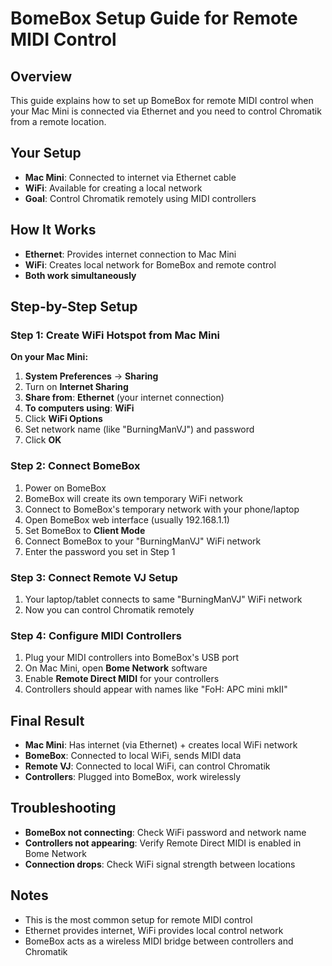 # BomeBox Setup Guide for Remote MIDI Control

## Overview
This guide explains how to set up BomeBox for remote MIDI control when your Mac Mini is connected via Ethernet and you need to control Chromatik from a remote location.

## Your Setup
- **Mac Mini**: Connected to internet via Ethernet cable
- **WiFi**: Available for creating a local network
- **Goal**: Control Chromatik remotely using MIDI controllers

## How It Works
- **Ethernet**: Provides internet connection to Mac Mini
- **WiFi**: Creates local network for BomeBox and remote control
- **Both work simultaneously**

## Step-by-Step Setup

### Step 1: Create WiFi Hotspot from Mac Mini

**On your Mac Mini:**
1. **System Preferences** → **Sharing**
2. Turn on **Internet Sharing**
3. **Share from**: **Ethernet** (your internet connection)
4. **To computers using**: **WiFi**
5. Click **WiFi Options**
6. Set network name (like "BurningManVJ") and password
7. Click **OK**

### Step 2: Connect BomeBox

1. Power on BomeBox
2. BomeBox will create its own temporary WiFi network
3. Connect to BomeBox's temporary network with your phone/laptop
4. Open BomeBox web interface (usually 192.168.1.1)
5. Set BomeBox to **Client Mode**
6. Connect BomeBox to your "BurningManVJ" WiFi network
7. Enter the password you set in Step 1

### Step 3: Connect Remote VJ Setup

1. Your laptop/tablet connects to same "BurningManVJ" WiFi network
2. Now you can control Chromatik remotely

### Step 4: Configure MIDI Controllers

1. Plug your MIDI controllers into BomeBox's USB port
2. On Mac Mini, open **Bome Network** software
3. Enable **Remote Direct MIDI** for your controllers
4. Controllers should appear with names like "FoH: APC mini mkII"

## Final Result

- **Mac Mini**: Has internet (via Ethernet) + creates local WiFi network
- **BomeBox**: Connected to local WiFi, sends MIDI data
- **Remote VJ**: Connected to local WiFi, can control Chromatik
- **Controllers**: Plugged into BomeBox, work wirelessly

## Troubleshooting

- **BomeBox not connecting**: Check WiFi password and network name
- **Controllers not appearing**: Verify Remote Direct MIDI is enabled in Bome Network
- **Connection drops**: Check WiFi signal strength between locations

## Notes

- This is the most common setup for remote MIDI control
- Ethernet provides internet, WiFi provides local control network
- BomeBox acts as a wireless MIDI bridge between controllers and Chromatik
